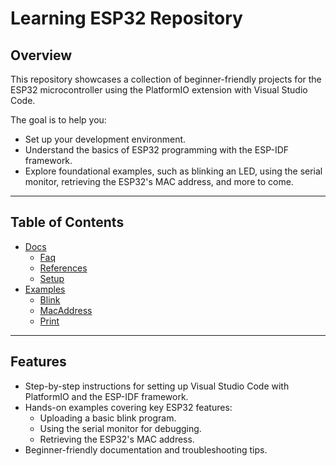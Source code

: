 # Learning ESP32 Repository

## Overview

This repository showcases a collection of beginner-friendly projects for the ESP32 microcontroller using the PlatformIO extension with Visual Studio Code.

The goal is to help you:
- Set up your development environment.
- Understand the basics of ESP32 programming with the ESP-IDF framework.
- Explore foundational examples, such as blinking an LED, using the serial monitor, retrieving the ESP32's MAC address, and more to come.

---

## Table of Contents
- [Docs](docs)
  - [Faq](docs/faq.md)
  - [References](docs/references.md)
  - [Setup](docs/setup.md)
- [Examples](examples)
  - [Blink](examples/blink/README.md)
  - [MacAddress](examples/MacAddress/README.md)
  - [Print](examples/Print/README.md)

---

## Features

- Step-by-step instructions for setting up Visual Studio Code with PlatformIO and the ESP-IDF framework.
- Hands-on examples covering key ESP32 features:
  - Uploading a basic blink program.
  - Using the serial monitor for debugging.
  - Retrieving the ESP32's MAC address.
- Beginner-friendly documentation and troubleshooting tips.